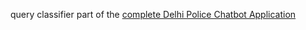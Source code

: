 query classifier part of the [complete Delhi Police Chatbot Application](https://github.com/Amm4r03/DP-RAG-chat-app)
